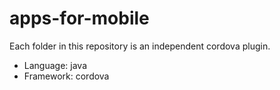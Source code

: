 # apps-for-mobile
Each folder in this repository is an independent cordova plugin.

- Language: java
- Framework: cordova